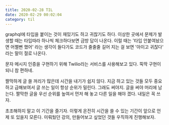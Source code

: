```yaml
---
title: 2020-02-28 TIL
date: 2020-02-29 00:02:04
category: til
---
```


graphql에 타입을 붙이는 것이 재밌기도 하고 귀찮기도 하다. 이상한 곳에서 문제가 발생할 때는 타입따라 하나씩 체크하다보면 금방 답이 나온다. 이럴 때는 '타입 안붙여놨으면 어쩔뻔 했어' 라는 생각이 들다가도 코드가 줄줄줄 길어 지는 걸 보면 '아이고 귀찮다' 라는 말이 절로 나온다.

문자 메시지 인증을 구현하기 위해 Twilio라는 서비스를 사용해보고 있다. 뚝딱 구현이 되니 참 편하네.

짤막하게 글 쓸 꺼리가 많은데 시간을 내기가 쉽지 않다. 지금 하고 있는 것들 모두 중요하고 급해보여서 글 쓰는 일이 항상 순위가 밀린다. 그래도 써야지. 글을 써야 머리에 남는다. 짤막한 글을 우선 순위를 높여서 먼저 해 놓고 다른 일을 해야 겠다. 내일은 꼭 쓰자.

초조해하지 말고 이 기간을 즐기자. 이렇게 온전히 시간을 쓸 수 있는 기간이 앞으로 언제 또 있을지 모른다. 미뤄뒀던 강의, 만들어보고 싶었던 것들 우직하게 진행해보자.
